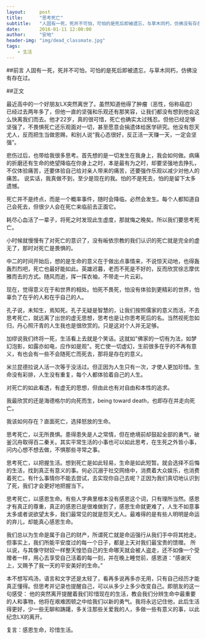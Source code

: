 ```yaml
---
layout:     post
title:      "思考死亡"
subtitle:   "人固有一死，死并不可怕，可怕的是死后即被遗忘，与草木同朽，仿佛没有存在过。"
date:       2016-01-11 12:00:00
author:     "安地"
header-img: "img/dead_classmate.jpg"
tags:
    - 生活
---
```




##前言
人固有一死，死并不可怕，可怕的是死后即被遗忘，与草木同朽，仿佛没有存在过。

##正文

最近高中的一个好朋友LX突然离世了。虽然知道他得了肿瘤（恶性，俗称癌症）已经过去两年多了，但他一直的坚强和乐观还有那笑容，让我们都没有想到他会这么快离我们而去。他才22岁，真的很可惜，死亡也确实太过残忍。但他已经足够坚强了，不畏惧死亡还乐观面对一切，甚至愿意会捐遗体给医学研究。他没有怨天尤人，反而把生当做恩赐，和别人说“我心态很好，反正活一天赚一天，一定会坚强”。

悲伤过后，也带给我很多思考。首先想的是一切发生在我身上，我会如何做。病痛的折磨还有生命的绝望降临在你身上之时，本是最有为之时，却要坚强地去挣扎，不仅体验痛苦，还要体验自己给对亲人带来的痛苦，还要强作乐观以减少对他人的痛苦。 说实话，我真做不到，至少是现在的我。怕的不是死去，怕的是留下太多遗憾。

死亡并不是终点，而是一个概率事件，随时会降临，必然会发生。每个人都知道自己会死去，但很少人会在死亡来临前去正面它。

耗尽心血活了一辈子，将死之时发现此生虚度，那就悔之晚矣。所以我们要思考死亡。

小时候就慢慢有了对死亡的意识了，没有皈依宗教的我们认识的死亡就是完全的虚无了，那时对死亡是畏惧的。

中二的时间开始后，想的是生命的意义在于做出点事情来，不说惊天动地，也得轰轰烈烈吧，死亡也最好能如此。英雄迟暮，老而不死是不好的，反而欣赏徐志摩优雅而去的方式。随风而逝，挥一挥衣袖，不带走一片云彩。

现在，觉得意义在于和世界的相处。怕死不畏死，怕没有体验到更精彩的世界，怕辜负了在乎的人和在乎自己的人。

孔子说，未知生，焉知死。孔子无疑是智慧的，让我们按照儒家的意义而活，不去思考死亡，就远离了出世的虚无思想，思考也是让你思考死后的名。当然视死忽如归，丹心照汗青的人生我也是很欣赏的。只是这对个人并无足够。

加缪说我们终将一死，生活看上去就是个笑话。这就如"佛家的一切有为法，如梦幻泡影，如露亦如电，应作如是观"。死亡使一切虚幻，生前很多在乎的不再有意义，有也会有一些不会随死亡而死去，那将是存在的意义。

米兰昆德拉说人活一次等于没活过。但正因为人生只有一次，才使人更加珍惜。生命没有彩排，人生没有重复，每个人都体验着自己的人生。

对死亡的如此看透，有虚无的思想，但由此也有对自由和本性的追求。

我最欣赏的还是海德格尔的向死而生，being toward death，也即存在并走向死亡。

我该如何存在？直面死亡，选择怒放的生命。

思考死亡，以无所畏惧。患得患失是人之常情，但在绝境前却鼓起全部的勇气，破釜沉舟取得百二秦关。其实平常生活的小事也可以如此思考，在生死之外皆小事，问内心想不想去做，不惧那些寻常之事。

思考死亡，以把握生活。想到死亡是如此轻易，生命是如此短暂。就会选择不后悔的生活，找到真正有意义的事。何必沉溺于社交网络中，消费着大众娱乐，也消费着死亡。有什么事情你不能去尝试，去实现你自己去呢？正因为我们真切地认识到了死，我们才会更好地把握当下。



思考死亡，以感恩生命。有些人字典里根本没有感恩这个词，只有理所当然。感恩才有真正的尊重，真正的感恩已是很难做到了，感恩生命就更难了，人生不如意事太多或者说欲望太多，我们最常见的就是怨天尤人。最难得的是有些人明明是命运的弃儿，却能真心感恩生命。



我们总以为生命是属于自己的财产，所谓死亡就是命运强行从我们手中将其抢走。但事实上，我们所能平安度过的每一个日子，都是上天对我们最宝贵的馈赠。 所以说，与其像守财奴一样整天惶恐自己的生命哪天就会被人盗走，还不如像一个受赠者一样，用心去享受自己活着的每一刻，并在晚上睡觉前，感恩道：“感谢天上，又赐予了我一天的平安美好的生命。”


本不想写鸡汤，语言和文字还是太轻了，看再多说再多亦无用，只有自己经历才能真正懂得。但思考并记录也提醒自己，可以从多少上多少改变自己。即朋友的这一句感受：
他的突然离开提醒着我们珍惜现在的生活，教会我们分辨生命中最重要的人和事物，他将在艰难困顿之中给我们以新的勇气。我将永远记住他，此后生活得更好，少一些无聊和踌躇，多关注那些关爱我的人，多做一些有意义的事，以此纪念LX的离开。



复言：感恩生命，珍惜生活。